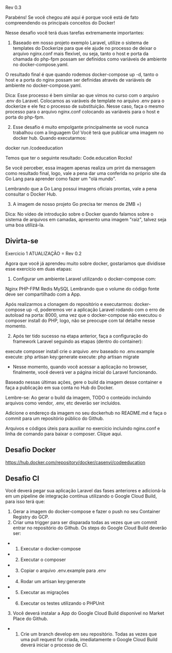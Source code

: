 
Rev 0.3

Parabéns! Se você chegou até aqui é porque você está de fato compreendendo os principais conceitos do Docker!

Nesse desafio você terá duas tarefas extremamente importantes:

1) Baseado em nosso projeto exemplo Laravel, utilize o sistema de templates do Dockerize para que ele ajude no processo de deixar o arquivo nginx.conf mais flexível, ou seja, tanto o host e porta da chamada do php-fpm possam ser definidos como variáveis de ambiente no docker-compose.yaml. 

O resultado final é que quando rodemos docker-compose up -d, tanto o host e a porta do nginx possam ser definidas através de variáveis de ambiente no docker-compose.yaml. 

Dica: Esse processo é bem similar ao que vimos no curso com o arquivo .env do Laravel. Colocamos as varáveis de template no arquivo .env para o dockerize e ele fez o processo de substituição. Nesse caso, faça o mesmo processo para o arquivo nginx.conf colocando as variáveis para o host e porta do php-fpm.

2) Esse desafio é muito empolgante principalmente se você nunca trabalhou com a linguagem Go!
Você terá que publicar uma imagem no docker hub. Quando executarmos:

docker run <seu-user>/codeeducation 

Temos que ter o seguinte resultado: Code.education Rocks!

Se você perceber, essa imagem apenas realiza um print da mensagem como resultado final, logo, vale a pena dar uma conferida no próprio site da Go Lang para aprender como fazer um "olá mundo".

Lembrando que a Go Lang possui imagens oficiais prontas, vale a pena consultar o Docker Hub.

3) A imagem de nosso projeto Go precisa ter menos de 2MB =)

Dica: No vídeo de introdução sobre o Docker quando falamos sobre o sistema de arquivos em camadas, apresento uma imagem "raiz", talvez seja uma boa utilizá-la.

Divirta-se
-----------------------------------------------------------------------------------------------------------------

Exercicio 1 ATUALIZAÇÃO = Rev 0.2

Agora que você já aprendeu muito sobre docker, gostaríamos que dividisse esse 
exercício em duas etapas:

1) Configurar um ambiente Laravel utilizando o docker-compose com:

Nginx
PHP-FPM
Redis
MySQL
Lembrando que o volume do código fonte deve ser compartilhado com a App.

Após realizarmos a clonagem do repositório e executarmos: docker-compose up -d,
 poderemos ver a aplicação Laravel rodando com o erro de autoload na porta: 8000,
  uma vez que o docker-compose não executou o composer install do PHP, logo, não 
  se preocupe com tal detalhe nesse momento. 

2) Após ter tido sucesso na etapa anterior, faça a configuração do framework 
Laravel seguindo as etapas (dentro do container):

execute composer install
crie o arquivo .env baseado no .env.example 
execute: php artisan key:generate 
execute: php artisan migrate
* Nesse momento, quando você acessar a aplicação no browser, finalmente, você 
deverá ver a página inicial do Laravel funcionando.

Baseado nessas últimas ações, gere o build da imagem desse container e faça a 
publicação em sua conta no Hub do Docker.

Lembre-se: Ao gerar o build da imagem, TODO o conteúdo incluindo arquivos como 
vendor, .env, etc deverão ser incluídos.

Adicione o endereço da imagem no seu dockerhub no README.md e faça o commit 
para um repositório público do Github.

Arquivos e códigos úteis para auxiliar no exercício incluindo nginx.conf e 
linha de comando para baixar o composer. Clique aqui.

Desafio Docker
---
https://hub.docker.com/repository/docker/casenvi/codeeducation

Desafio CI
---
Você deverá pegar sua aplicação Laravel das fases anteriores e adicioná-la em um pipeline de integração contínua utilizando o Google Cloud Build, para isso terá que:

1. Gerar a imagem do docker-compose e fazer o push no seu Container Registry do GCP. 
2. Criar uma trigger para ser disparada todas as vezes que um commit entrar no repositório do Github.
Os steps do Google Cloud Build deverão ser:
* 1. Executar o docker-compose
* 2. Executar o composer
* 3. Copiar o arquivo .env.example para .env
* 4. Rodar um artisan key:generate
* 5. Executar as migrações
* 6. Executar os testes utilizando o PHPUnit
3. Você deverá instalar a App do Google Cloud Build disponível no Market Place do Github. 
* 1. Crie um branch develop em seu repositório. Todas as vezes que uma pull request for criada, imediatamente o Google Cloud Build deverá iniciar o processo de CI.
